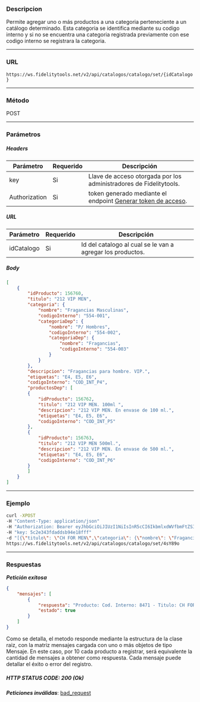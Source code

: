 ### Descripcion
Permite agregar uno o más productos a una categoria perteneciente a un catálogo determinado. Esta categoria se identifica mediante su codigo interno y si no se encuentra una categoria registrada previamente con ese codigo interno se registrara la categoria.
___

### URL
` https://ws.fidelitytools.net/v2/api/catalogos/catalogo/set/{idCatalogo} `
___

### Método
POST
___
### Parámetros

##### Headers

|Parámetro |Requerido |Descripción                 |
|----------|----------|----------------------------|
| key         | Si		 | Llave de acceso otorgada por los administradores de Fidelitytools. |
| Authorization       | Si		 | token generado mediante el endpoint [Generar token de acceso](https://github.com/bebeto-fidelitytools/FidelitytoolsWS/blob/master/docs/usuario/autenticaci%C3%B3n.md). |

##### URL

|Parámetro |Requerido |Descripción                 |
|----------|----------|----------------------------|
| idCatalogo | Si | Id del catalogo al cual se le van a agregar los productos. |

##### Body
```json
[
    {
        "idProducto": 156760,
        "titulo": "212 VIP MEN",
        "categoria": {
            "nombre": "Fragancias Masculinas",
            "codigoInterno": "554-001",
            "categoriaDep": {
                "nombre": "P/ Hombres",
                "codigoInterno": "554-002",
                "categoriaDep": {
                    "nombre": "Fragancias",
                    "codigoInterno": "554-003"
                }
            }
        },
        "descripcion": "Fragancias para hombre. VIP.",
        "etiquetas": "E4, E5, E6",
        "codigoInterno": "COD_INT_P4",
        "productosDep": [
        {
            "idProducto": 156762,
            "titulo": "212 VIP MEN. 100ml ",
            "descripcion": "212 VIP MEN. En envase de 100 ml.",
            "etiquetas": "E4, E5, E6",
            "codigoInterno": "COD_INT_P5"
        },
        {
            "idProducto": 156763,
            "titulo": "212 VIP MEN 500ml.",
            "descripcion": "212 VIP MEN. En envase de 500 ml.",
            "etiquetas": "E4, E5, E6",
            "codigoInterno": "COD_INT_P6"
        }
        ]
    }
]
```
___
### Ejemplo
```bash
curl -XPOST 
-H "Content-Type: application/json" 
-H "Authorization: Bearer eyJhbGciOiJIUzI1NiIsInR5cCI6IkbmlxdWVfbmFtZSI6InVzZXJb25maWciLCJuYmYiOjE1NTYxMTk0MNjIwNTgwNywiaWF0IjoxNTU2MTE5NDA3LCJpczovL3dzLmZpZGVsaXR5dG9vbHMubmV0L3YyIiwiYXVkIjoiaHa2U2asdasdy5maWRlbGl0eXRvb2xzLm5ldC92MiJ9RDDpMHEB4SsmY0j87OcS5mbxe2XxSAY" 
-H "key: 5c2e343fdaddsb94e18fff" 
-d "[{\"titulo\": \"CH FOR MEN\",\"categoria\": {\"nombre\": \"Fragancias Masculinas\",\"codigoInterno\": \"554-001\"},\"codigoInterno\": \"8471\"}]" 
https://ws.fidelitytools.net/v2/api/catalogos/catalogo/set/4sY89o
```
___
### Respuestas
***Petición exitosa***
```json
{
    "mensajes": [
        {
            "respuesta": "Producto: Cod. Interno: 8471 - Titulo: CH FOR MEN - Carga Exitosa.",
            "estado": true
        }
    ]
}
```
Como se detalla, el metodo responde mediante la estructura
de la clase raiz, con la matriz mensajes cargada con uno o más objetos de tipo Mensaje. En este caso, por 10
cada producto a registrar, será equivalente la cantidad de mensajes a obtener como respuesta. Cada
mensaje puede detallar el éxito o error del registro.

##### HTTP STATUS CODE: 200 (Ok)

***Peticiones inválidas***: [bad_request](https://github.com/bebeto-fidelitytools/FidelitytoolsWS/blob/master/docs/catalogos/bad_request.md)
